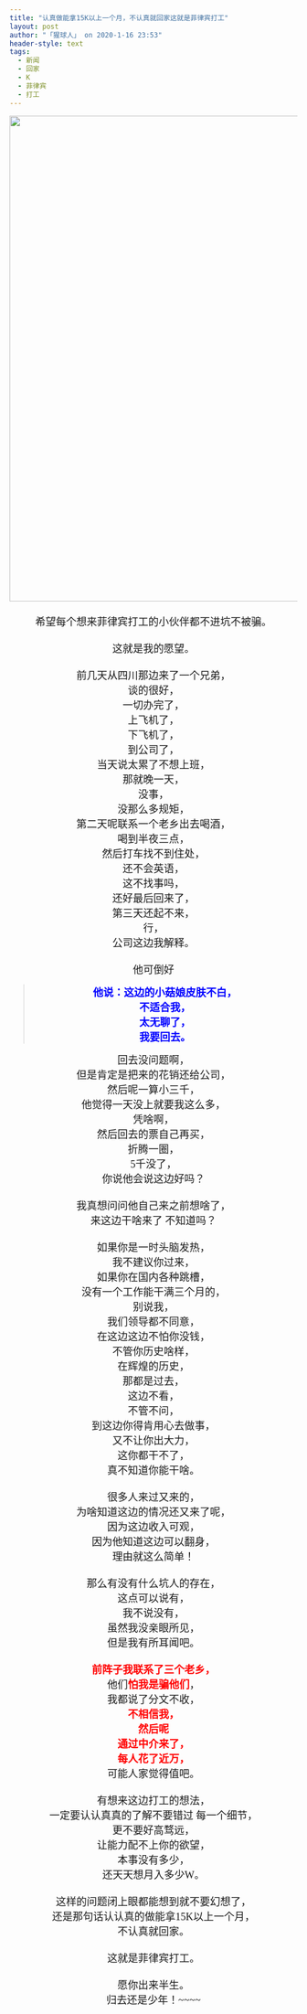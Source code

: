 ```yaml
---
title: "认真做能拿15K以上一个月，不认真就回家这就是菲律宾打工"
layout: post
author: "「猩球人」 on 2020-1-16 23:53"
header-style: text
tags:
  - 新闻
  - 回家
  - K
  - 菲律宾
  - 打工
---
```


<head></head>
<body>
 <div align="center"> 
  <ignore_js_op> 
   <img aid="1327523" src="https://bbs.boniu123.cc/data/attachment/forum/202001/16/094256a9z6iih2fsiz9ts4.jpg" zoomfile="data/attachment/forum/202001/16/094256a9z6iih2fsiz9ts4.jpg" file="data/attachment/forum/202001/16/094256a9z6iih2fsiz9ts4.jpg" width="850" inpost="1"> 
   <div class="tip tip_4 aimg_tip" id="aimg_1327523_menu" style="position: absolute; display: none" disautofocus="true"> 
    <div class="xs0"> 
     <p><strong>domestic-terminal-fee.jpg</strong> <em class="xg1">(129.03 KB, 下载次数: 0)</em></p> 
     <p> <a href="forum.php?mod=attachment&amp;aid=MTMyNzUyM3xmNTFmY2JiZnwxNTc5MTk4NzM0fDB8NTUyMjQ5&amp;nothumb=yes" target="_blank">下载附件</a> &nbsp;<a href="javascript:;" onclick="showWindow(this.id, this.getAttribute('url'), 'get', 0);" id="savephoto_1327523" url="home.php?mod=spacecp&amp;ac=album&amp;op=saveforumphoto&amp;aid=1327523&amp;handlekey=savephoto_1327523">保存到相册</a> </p> 
     <p class="xg1 y"><span title="2020-1-16 09:42">昨天&nbsp;09:42</span> 上传</p> 
    </div> 
    <div class="tip_horn"></div> 
   </div> 
  </ignore_js_op> 
 </div> 
 <div align="center"> 
  <font face="微软雅黑"><font size="4"><br> </font></font> 
 </div> 
 <div align="center"> 
  <font face="微软雅黑"><font size="4">希望每个想来菲律宾打工的小伙伴都不进坑不被骗。</font></font> 
 </div> 
 <div align="center"> 
  <font face="微软雅黑"><font size="4"><br> </font></font> 
 </div> 
 <div align="center"> 
  <font face="微软雅黑"><font size="4">这就是我的愿望。</font></font> 
 </div>
 <font face="微软雅黑"><font size="4"><br> </font></font> 
 <div align="center"> 
  <font face="微软雅黑"><font size="4">前几天从四川那边来了一个兄弟，</font></font> 
 </div> 
 <div align="center"> 
  <font face="微软雅黑"><font size="4">谈的很好，</font></font> 
 </div> 
 <div align="center"> 
  <font face="微软雅黑"><font size="4">一切办完了，</font></font> 
 </div> 
 <div align="center"> 
  <font face="微软雅黑"><font size="4">上飞机了，</font></font> 
 </div> 
 <div align="center"> 
  <font face="微软雅黑"><font size="4">下飞机了，</font></font> 
 </div> 
 <div align="center"> 
  <font face="微软雅黑"><font size="4">到公司了，</font></font> 
 </div> 
 <div align="center"> 
  <font face="微软雅黑"><font size="4">当天说太累了不想上班，</font></font> 
 </div> 
 <div align="center"> 
  <font face="微软雅黑"><font size="4">那就晚一天，</font></font> 
 </div> 
 <div align="center"> 
  <font face="微软雅黑"><font size="4">没事，</font></font> 
 </div> 
 <div align="center"> 
  <font face="微软雅黑"><font size="4">没那么多规矩，</font></font> 
 </div> 
 <div align="center"> 
  <font face="微软雅黑"><font size="4">第二天呢联系一个老乡出去喝酒，</font></font> 
 </div> 
 <div align="center"> 
  <font face="微软雅黑"><font size="4">喝到半夜三点，</font></font> 
 </div> 
 <div align="center"> 
  <font face="微软雅黑"><font size="4">然后打车找不到住处，</font></font> 
 </div> 
 <div align="center"> 
  <font face="微软雅黑"><font size="4">还不会英语，</font></font> 
 </div> 
 <div align="center"> 
  <font face="微软雅黑"><font size="4">这不找事吗，</font></font> 
 </div> 
 <div align="center"> 
  <font face="微软雅黑"><font size="4">还好最后回来了，</font></font> 
 </div> 
 <div align="center"> 
  <font face="微软雅黑"><font size="4">第三天还起不来，</font></font> 
 </div> 
 <div align="center"> 
  <font face="微软雅黑"><font size="4">行，</font></font> 
 </div> 
 <div align="center"> 
  <font face="微软雅黑"><font size="4">公司这边我解释。</font></font> 
 </div>
 <font face="微软雅黑"><font size="4"><br> </font></font> 
 <div align="center"> 
  <font face="微软雅黑"><font size="4">他可倒好</font></font> 
 </div> 
 <div align="center"> 
  <div class="quote"> 
   <blockquote> 
    <div align="center"> 
     <font face="微软雅黑"><font size="4"><font color="#0000ff"><strong>他说：这边的小菇娘皮肤不白，</strong></font></font></font> 
    </div> 
    <div align="center"> 
     <font face="微软雅黑"><font size="4"><font color="#0000ff"><strong>不适合我，</strong></font></font></font> 
    </div> 
    <div align="center"> 
     <font face="微软雅黑"><font size="4"><font color="#0000ff"><strong>太无聊了，</strong></font></font></font> 
    </div> 
    <div align="center"> 
     <font face="微软雅黑"><font size="4"><font color="#0000ff"><strong>我要回去。</strong></font></font></font> 
    </div> 
   </blockquote> 
  </div> 
 </div> 
 <div align="center"> 
  <font face="微软雅黑"><font size="4">回去没问题啊，</font></font> 
 </div> 
 <div align="center"> 
  <font face="微软雅黑"><font size="4">但是肯定是把来的花销还给公司，</font></font> 
 </div> 
 <div align="center"> 
  <font face="微软雅黑"><font size="4">然后呢一算小三千，</font></font> 
 </div> 
 <div align="center"> 
  <font face="微软雅黑"><font size="4">他觉得一天没上就要我这么多，</font></font> 
 </div> 
 <div align="center"> 
  <font face="微软雅黑"><font size="4">凭啥啊，</font></font> 
 </div> 
 <div align="center"> 
  <font face="微软雅黑"><font size="4">然后回去的票自己再买，</font></font> 
 </div> 
 <div align="center"> 
  <font face="微软雅黑"><font size="4">折腾一圈，</font></font> 
 </div> 
 <div align="center"> 
  <font face="微软雅黑"><font size="4">5千没了，</font></font> 
 </div> 
 <div align="center"> 
  <font face="微软雅黑"><font size="4">你说他会说这边好吗？</font></font> 
 </div> 
 <div align="center"> 
  <font face="微软雅黑"><font size="4"><br> </font></font> 
 </div> 
 <div align="center"> 
  <font face="微软雅黑"><font size="4">我真想问问他自己来之前想啥了， </font></font> 
 </div> 
 <div align="center"> 
  <font face="微软雅黑"><font size="4">来这边干啥来了 不知道吗？</font></font> 
 </div>
 <font face="微软雅黑"><font size="4"><br> </font></font> 
 <div align="center"> 
  <font face="微软雅黑"><font size="4">如果你是一时头脑发热，</font></font> 
 </div> 
 <div align="center"> 
  <font face="微软雅黑"><font size="4">我不建议你过来，</font></font> 
 </div> 
 <div align="center"> 
  <font face="微软雅黑"><font size="4">如果你在国内各种跳槽，</font></font> 
 </div> 
 <div align="center"> 
  <font face="微软雅黑"><font size="4">没有一个工作能干满三个月的，</font></font> 
 </div> 
 <div align="center"> 
  <font face="微软雅黑"><font size="4">别说我，</font></font> 
 </div> 
 <div align="center"> 
  <font face="微软雅黑"><font size="4">我们领导都不同意，</font></font> 
 </div> 
 <div align="center"> 
  <font face="微软雅黑"><font size="4">在这边这边不怕你没钱，</font></font> 
 </div> 
 <div align="center"> 
  <font face="微软雅黑"><font size="4">不管你历史啥样，</font></font> 
 </div> 
 <div align="center"> 
  <font face="微软雅黑"><font size="4">在辉煌的历史，</font></font> 
 </div> 
 <div align="center"> 
  <font face="微软雅黑"><font size="4">那都是过去，</font></font> 
 </div> 
 <div align="center"> 
  <font face="微软雅黑"><font size="4">这边不看，</font></font> 
 </div> 
 <div align="center"> 
  <font face="微软雅黑"><font size="4">不管不问，</font></font> 
 </div> 
 <div align="center"> 
  <font face="微软雅黑"><font size="4">到这边你得肯用心去做事，</font></font> 
 </div> 
 <div align="center"> 
  <font face="微软雅黑"><font size="4">又不让你出大力，</font></font> 
 </div> 
 <div align="center"> 
  <font face="微软雅黑"><font size="4">这你都干不了，</font></font> 
 </div> 
 <div align="center"> 
  <font face="微软雅黑"><font size="4">真不知道你能干啥。</font></font> 
 </div>
 <font face="微软雅黑"><font size="4"><br> </font></font> 
 <div align="center"> 
  <font face="微软雅黑"><font size="4">很多人来过又来的，</font></font> 
 </div> 
 <div align="center"> 
  <font face="微软雅黑"><font size="4">为啥知道这边的情况还又来了呢，</font></font> 
 </div> 
 <div align="center"> 
  <font face="微软雅黑"><font size="4">因为这边收入可观，</font></font> 
 </div> 
 <div align="center"> 
  <font face="微软雅黑"><font size="4">因为他知道这边可以翻身，</font></font> 
 </div> 
 <div align="center"> 
  <font face="微软雅黑"><font size="4">理由就这么简单！</font></font> 
 </div> 
 <div align="center"> 
  <font face="微软雅黑"><font size="4"><br> </font></font> 
 </div> 
 <div align="center"> 
  <font face="微软雅黑"><font size="4">那么有没有什么坑人的存在，</font></font> 
 </div> 
 <div align="center"> 
  <font face="微软雅黑"><font size="4">这点可以说有，</font></font> 
 </div> 
 <div align="center"> 
  <font face="微软雅黑"><font size="4">我不说没有，</font></font> 
 </div> 
 <div align="center"> 
  <font face="微软雅黑"><font size="4">虽然我没亲眼所见，</font></font> 
 </div> 
 <div align="center"> 
  <font face="微软雅黑"><font size="4">但是我有所耳闻吧。</font></font> 
 </div>
 <font face="微软雅黑"><font size="4"><br> </font></font> 
 <div align="center"> 
  <font face="微软雅黑"><font size="4"><font color="#ff0000"><strong>前阵子我联系了三个老乡，</strong></font></font></font> 
 </div> 
 <div align="center"> 
  <font face="微软雅黑"><font size="4">他们<font color="#ff0000"><strong>怕我是骗他们</strong></font>，</font></font> 
 </div> 
 <div align="center"> 
  <font face="微软雅黑"><font size="4">我都说了分文不收，</font></font> 
 </div> 
 <div align="center"> 
  <font face="微软雅黑"><font size="4"><font color="#ff0000"><strong>不相信我，</strong></font></font></font> 
 </div> 
 <div align="center"> 
  <font face="微软雅黑"><font size="4"><font color="#ff0000"><strong>然后呢</strong></font></font></font> 
 </div> 
 <div align="center"> 
  <font face="微软雅黑"><font size="4"><font color="#ff0000"><strong>通过中介来了，</strong></font></font></font> 
 </div> 
 <div align="center"> 
  <font face="微软雅黑"><font size="4"><font color="#ff0000"><strong>每人花了近万，</strong></font></font></font> 
 </div> 
 <div align="center"> 
  <font face="微软雅黑"><font size="4">可能人家觉得值吧。</font></font> 
 </div>
 <font face="微软雅黑"><font size="4"><br> </font></font> 
 <div align="center"> 
  <font face="微软雅黑"><font size="4">有想来这边打工的想法，</font></font> 
 </div> 
 <div align="center"> 
  <font face="微软雅黑"><font size="4">一定要认认真真的了解不要错过 每一个细节，</font></font> 
 </div> 
 <div align="center"> 
  <font face="微软雅黑"><font size="4">更不要好高骛远，</font></font> 
 </div> 
 <div align="center"> 
  <font face="微软雅黑"><font size="4">让能力配不上你的欲望，</font></font> 
 </div> 
 <div align="center"> 
  <font face="微软雅黑"><font size="4">本事没有多少，</font></font> 
 </div> 
 <div align="center"> 
  <font face="微软雅黑"><font size="4">还天天想月入多少W。</font></font> 
 </div> 
 <div align="center"> 
  <font face="微软雅黑"><font size="4"><br> </font></font> 
 </div> 
 <div align="center"> 
  <font face="微软雅黑"><font size="4">这样的问题闭上眼都能想到就不要幻想了，</font></font> 
 </div> 
 <div align="center"> 
  <font face="微软雅黑"><font size="4">还是那句话认认真的做能拿15K以上一个月，</font></font> 
 </div> 
 <div align="center"> 
  <font face="微软雅黑"><font size="4">不认真就回家。</font></font> 
 </div>
 <font face="微软雅黑"><font size="4"><br> </font></font> 
 <div align="center"> 
  <font face="微软雅黑"><font size="4">这就是菲律宾打工。</font></font> 
 </div> 
 <div align="center"> 
  <font face="微软雅黑"><font size="4"><br> </font></font> 
 </div> 
 <div align="center"> 
  <font face="微软雅黑"><font size="4">愿你出来半生。</font></font> 
 </div> 
 <div align="center"> 
  <font face="微软雅黑"><font size="4">归去还是少年！~~~~</font></font> 
 </div>
 <br>
</body>


